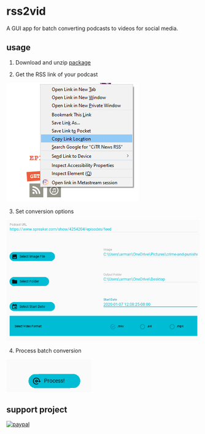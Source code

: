 # rss2vid
A GUI app for batch converting podcasts to videos for social media.
## usage

1. Download and unzip [package](https://github.com/armanraina/rss2vid/releases/download/v1.0.1-alpha/rss2vid-1.0.1.zip)

2. Get the RSS link of your podcast 

![alt text](https://github.com/armanraina/rss2vid/blob/master/assets/Capture2.PNG "Step One")

3. Set conversion options

![alt text](https://github.com/armanraina/rss2vid/blob/master/assets/Capture3.PNG "Step One")


4. Process batch conversion

![alt text](https://github.com/armanraina/rss2vid/blob/master/assets/Capture4.PNG "Step One")

## support project


[![paypal](https://www.paypalobjects.com/en_US/i/btn/btn_donateCC_LG.gif)](https://www.paypal.com/cgi-bin/webscr?cmd=_s-xclick&hosted_button_id=TJ36BT8CWWEFN&source=url)
